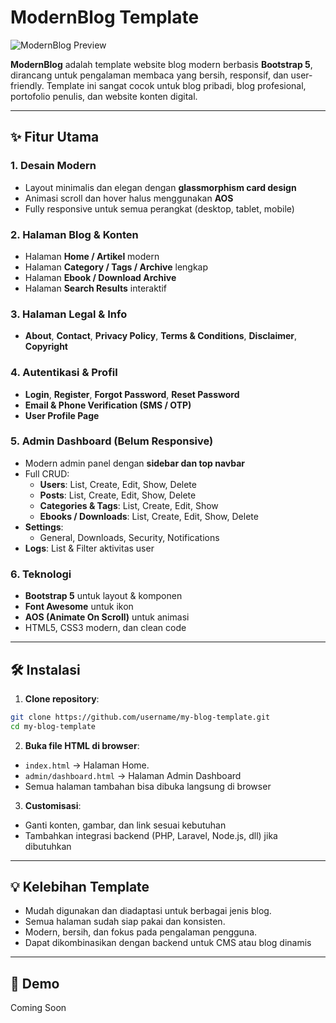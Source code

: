 # ModernBlog Template

![ModernBlog Preview](https://via.placeholder.com/1200x400.png?text=ModernBlog+Template+Preview)

**ModernBlog** adalah template website blog modern berbasis **Bootstrap 5**, dirancang untuk pengalaman membaca yang bersih, responsif, dan user-friendly. Template ini sangat cocok untuk blog pribadi, blog profesional, portofolio penulis, dan website konten digital.  

---

## ✨ Fitur Utama

### 1. Desain Modern
- Layout minimalis dan elegan dengan **glassmorphism card design**
- Animasi scroll dan hover halus menggunakan **AOS**
- Fully responsive untuk semua perangkat (desktop, tablet, mobile)

### 2. Halaman Blog & Konten
- Halaman **Home / Artikel** modern  
- Halaman **Category / Tags / Archive** lengkap  
- Halaman **Ebook / Download Archive**  
- Halaman **Search Results** interaktif

### 3. Halaman Legal & Info
- **About**, **Contact**, **Privacy Policy**, **Terms & Conditions**, **Disclaimer**, **Copyright**

### 4. Autentikasi & Profil
- **Login**, **Register**, **Forgot Password**, **Reset Password**  
- **Email & Phone Verification (SMS / OTP)**  
- **User Profile Page**

### 5. Admin Dashboard (Belum Responsive)
- Modern admin panel dengan **sidebar dan top navbar**
- Full CRUD:
  - **Users**: List, Create, Edit, Show, Delete  
  - **Posts**: List, Create, Edit, Show, Delete  
  - **Categories & Tags**: List, Create, Edit, Show  
  - **Ebooks / Downloads**: List, Create, Edit, Show, Delete
- **Settings**:
  - General, Downloads, Security, Notifications
- **Logs**: List & Filter aktivitas user

### 6. Teknologi
- **Bootstrap 5** untuk layout & komponen  
- **Font Awesome** untuk ikon  
- **AOS (Animate On Scroll)** untuk animasi  
- HTML5, CSS3 modern, dan clean code  

---

## 🛠 Instalasi

1. **Clone repository**:

```bash
git clone https://github.com/username/my-blog-template.git
cd my-blog-template
```

2. **Buka file HTML di browser**:

- ``index.html`` → Halaman Home.
- ``admin/dashboard.html`` → Halaman Admin Dashboard
- Semua halaman tambahan bisa dibuka langsung di browser

3. **Customisasi**:

- Ganti konten, gambar, dan link sesuai kebutuhan
- Tambahkan integrasi backend (PHP, Laravel, Node.js, dll) jika dibutuhkan

---

## 💡 Kelebihan Template

- Mudah digunakan dan diadaptasi untuk berbagai jenis blog.
- Semua halaman sudah siap pakai dan konsisten.
- Modern, bersih, dan fokus pada pengalaman pengguna.
- Dapat dikombinasikan dengan backend untuk CMS atau blog dinamis

---

## 🚀 Demo

Coming Soon
